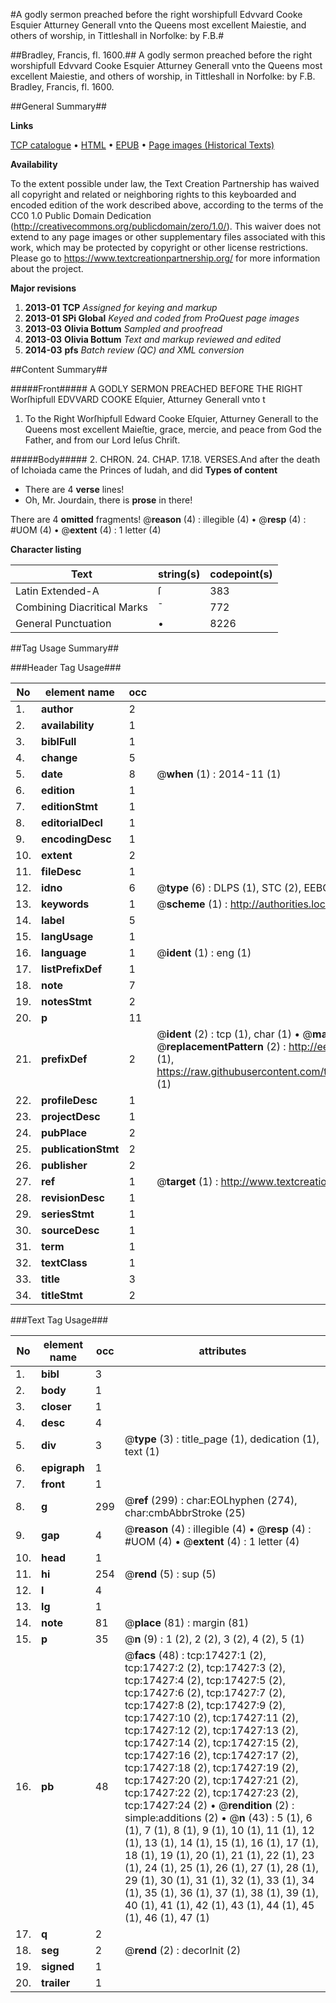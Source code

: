 #A godly sermon preached before the right worshipfull Edvvard Cooke Esquier Atturney Generall vnto the Queens most excellent Maiestie, and others of worship, in Tittleshall in Norfolke: by F.B.#

##Bradley, Francis, fl. 1600.##
A godly sermon preached before the right worshipfull Edvvard Cooke Esquier Atturney Generall vnto the Queens most excellent Maiestie, and others of worship, in Tittleshall in Norfolke: by F.B.
Bradley, Francis, fl. 1600.

##General Summary##

**Links**

[TCP catalogue](http://www.ota.ox.ac.uk/tcp/)  • 
[HTML](http://tei.it.ox.ac.uk/tcp/Texts-HTML/free/A16/A16598.html)  • 
[EPUB](http://tei.it.ox.ac.uk/tcp/Texts-EPUB/free/A16/A16598.epub) • 
[Page images (Historical Texts)](https://historicaltexts.jisc.ac.uk/eebo-99852120e)

**Availability**

To the extent possible under law, the Text Creation Partnership has waived all copyright and related or neighboring rights to this keyboarded and encoded edition of the work described above, according to the terms of the CC0 1.0 Public Domain Dedication (http://creativecommons.org/publicdomain/zero/1.0/). This waiver does not extend to any page images or other supplementary files associated with this work, which may be protected by copyright or other license restrictions. Please go to https://www.textcreationpartnership.org/ for more information about the project.

**Major revisions**

1. __2013-01__ __TCP__ *Assigned for keying and markup*
1. __2013-01__ __SPi Global__ *Keyed and coded from ProQuest page images*
1. __2013-03__ __Olivia Bottum__ *Sampled and proofread*
1. __2013-03__ __Olivia Bottum__ *Text and markup reviewed and edited*
1. __2014-03__ __pfs__ *Batch review (QC) and XML conversion*

##Content Summary##

#####Front#####
A GODLY SERMON PREACHED BEFORE THE RIGHT Worſhipfull EDVVARD COOKE Eſquier, Atturney Generall vnto t
1. To the Right Worſhipfull Edward Cooke Eſquier, Atturney Generall to the Queens most excellent Maieſtie, grace, mercie, and peace from God the Father, and from our Lord Ieſus Chriſt.

#####Body#####
2. CHRON. 24. CHAP. 17.18. VERSES.And after the death of Ichoiada came the Princes of Iudah, and did
**Types of content**

  * There are 4 **verse** lines!
  * Oh, Mr. Jourdain, there is **prose** in there!

There are 4 **omitted** fragments! 
 @__reason__ (4) : illegible (4)  •  @__resp__ (4) : #UOM (4)  •  @__extent__ (4) : 1 letter (4)

**Character listing**


|Text|string(s)|codepoint(s)|
|---|---|---|
|Latin Extended-A|ſ|383|
|Combining             Diacritical Marks|̄|772|
|General Punctuation|•|8226|

##Tag Usage Summary##

###Header Tag Usage###

|No|element name|occ|attributes|
|---|---|---|---|
|1.|__author__|2||
|2.|__availability__|1||
|3.|__biblFull__|1||
|4.|__change__|5||
|5.|__date__|8| @__when__ (1) : 2014-11 (1)|
|6.|__edition__|1||
|7.|__editionStmt__|1||
|8.|__editorialDecl__|1||
|9.|__encodingDesc__|1||
|10.|__extent__|2||
|11.|__fileDesc__|1||
|12.|__idno__|6| @__type__ (6) : DLPS (1), STC (2), EEBO-CITATION (1), PROQUEST (1), VID (1)|
|13.|__keywords__|1| @__scheme__ (1) : http://authorities.loc.gov/ (1)|
|14.|__label__|5||
|15.|__langUsage__|1||
|16.|__language__|1| @__ident__ (1) : eng (1)|
|17.|__listPrefixDef__|1||
|18.|__note__|7||
|19.|__notesStmt__|2||
|20.|__p__|11||
|21.|__prefixDef__|2| @__ident__ (2) : tcp (1), char (1)  •  @__matchPattern__ (2) : ([0-9\-]+):([0-9IVX]+) (1), (.+) (1)  •  @__replacementPattern__ (2) : http://eebo.chadwyck.com/downloadtiff?vid=$1&page=$2 (1), https://raw.githubusercontent.com/textcreationpartnership/Texts/master/tcpchars.xml#$1 (1)|
|22.|__profileDesc__|1||
|23.|__projectDesc__|1||
|24.|__pubPlace__|2||
|25.|__publicationStmt__|2||
|26.|__publisher__|2||
|27.|__ref__|1| @__target__ (1) : http://www.textcreationpartnership.org/docs/. (1)|
|28.|__revisionDesc__|1||
|29.|__seriesStmt__|1||
|30.|__sourceDesc__|1||
|31.|__term__|1||
|32.|__textClass__|1||
|33.|__title__|3||
|34.|__titleStmt__|2||


###Text Tag Usage###

|No|element name|occ|attributes|
|---|---|---|---|
|1.|__bibl__|3||
|2.|__body__|1||
|3.|__closer__|1||
|4.|__desc__|4||
|5.|__div__|3| @__type__ (3) : title_page (1), dedication (1), text (1)|
|6.|__epigraph__|1||
|7.|__front__|1||
|8.|__g__|299| @__ref__ (299) : char:EOLhyphen (274), char:cmbAbbrStroke (25)|
|9.|__gap__|4| @__reason__ (4) : illegible (4)  •  @__resp__ (4) : #UOM (4)  •  @__extent__ (4) : 1 letter (4)|
|10.|__head__|1||
|11.|__hi__|254| @__rend__ (5) : sup (5)|
|12.|__l__|4||
|13.|__lg__|1||
|14.|__note__|81| @__place__ (81) : margin (81)|
|15.|__p__|35| @__n__ (9) : 1 (2), 2 (2), 3 (2), 4 (2), 5 (1)|
|16.|__pb__|48| @__facs__ (48) : tcp:17427:1 (2), tcp:17427:2 (2), tcp:17427:3 (2), tcp:17427:4 (2), tcp:17427:5 (2), tcp:17427:6 (2), tcp:17427:7 (2), tcp:17427:8 (2), tcp:17427:9 (2), tcp:17427:10 (2), tcp:17427:11 (2), tcp:17427:12 (2), tcp:17427:13 (2), tcp:17427:14 (2), tcp:17427:15 (2), tcp:17427:16 (2), tcp:17427:17 (2), tcp:17427:18 (2), tcp:17427:19 (2), tcp:17427:20 (2), tcp:17427:21 (2), tcp:17427:22 (2), tcp:17427:23 (2), tcp:17427:24 (2)  •  @__rendition__ (2) : simple:additions (2)  •  @__n__ (43) : 5 (1), 6 (1), 7 (1), 8 (1), 9 (1), 10 (1), 11 (1), 12 (1), 13 (1), 14 (1), 15 (1), 16 (1), 17 (1), 18 (1), 19 (1), 20 (1), 21 (1), 22 (1), 23 (1), 24 (1), 25 (1), 26 (1), 27 (1), 28 (1), 29 (1), 30 (1), 31 (1), 32 (1), 33 (1), 34 (1), 35 (1), 36 (1), 37 (1), 38 (1), 39 (1), 40 (1), 41 (1), 42 (1), 43 (1), 44 (1), 45 (1), 46 (1), 47 (1)|
|17.|__q__|2||
|18.|__seg__|2| @__rend__ (2) : decorInit (2)|
|19.|__signed__|1||
|20.|__trailer__|1||

